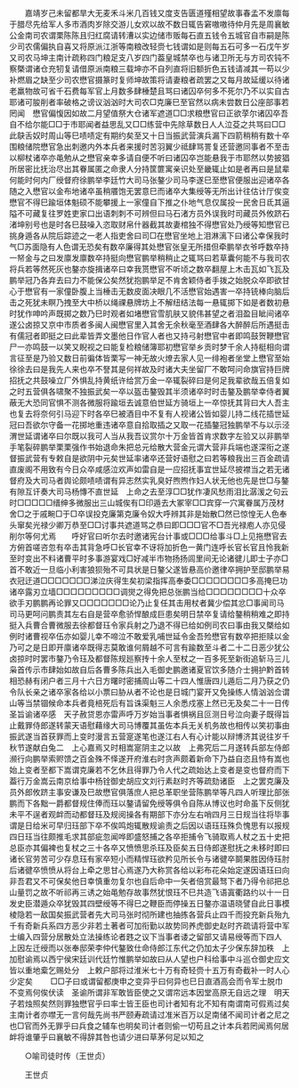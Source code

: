 <!-- { "loadSidebar": true } -->
　　嘉靖岁己未留都旱大无麦禾斗米几百钱又度支告匮道殣相望故事春孟不发廪每于腊尽先给军人多市酒肉岁除交游儿女欢以故不数日辄告窘嗷嗷待仲月先是周襄敏公金南司农谓栗陈陈且归红腐请转漕以实边储市贩每石直五钱令五城官自市嗣是陈少司农儒偏执自喜又将原派江浙等南粮改轻赍七钱谓如是则每五石可多一石戊午岁又司农马坤主南计疏称四门粮足支八岁四门葢皇城禁卒也与诸卫所无与方司农钝不察槩谓诸仓充牣复请借原派南粮三载坤亦不自列直将旧额折色五钱请减其一苟以少补燃眉之缺至少司农懋官摄篆时复师坤故策将请妻粮者疏罢之又每月故延缓以待诸老羸物故可省千石费每军官上月数多肆棰楚且骂曰诸囚卒何多不死尔乃不以实自古耶诸可朘削者率破格之谤议汹汹时大司农□克廉巳至官然以病未尝数日公座部事若罔闻　懋官偏愎因如故二月望值祭大仓诸军遮道□□求粮懋官曰正欲莩尔诸囚卒吾自不给尔能□□于市耶闻者益思乱又□□练营中先除草数日人人泣芟之共骂曰□□此鴃舌奴时周山等巳啧啧定有期约矣至又十日当振武营演兵漏下四箭稍稍有数十卒围粮储院懋官急出刺邀内外本兵者来援时苦羽翼少祗肆骂詈复还营邀同事者不至击以柳杖诸卒亦黾勉从之懋官亲幸多请自便不听曰诸囚卒岂能悬我于市耶然以势披猖所居密比抚治尽出其眷属匿之命隶人分持筐篚寓亲识处至畿辄止如是者再曰是鼠辈何能时何内厂绶督府徐鹏举李廷竹大司马张鏊少司马李遂巳至懋官便服出迎诸卒各随之入懋官以金布地诸卒虽稍餍饱无罢意巳而诸卒大集绶等无所出计往估计厅俟变懋官不得巳踰垣体魁硕不能攀援上一家僮自下推之仆地气息仅属投一民舍日氐其逼隘不可藏复往罗姓吏家口出语刺刺不可辨但曰马石渚方员外误我时司藏员外攸跻石渚坤别号也是时各巳鼓噪入恣取财帛什器截其故妻棺独不得懋官处乃绶等知懋官已挑身遁各从院后踪迹之一老人指吏舍曰司□在懋官坐地上泪淋漓下曰诸公幸保我时气□苏面隐有人色谓无恐矣有数卒廉得其处懋官张皇无所措但牵鹏举衣爷呼数卒持一帑金与之曰发廪发廪数卒持挺向懋官鹏举稍稍止之辄骂曰若草囊何能不与我司农将兵若等然死灰也鏊亦旋揖诸卒曰幸我贳懋官不听顷之数卒翻屋上木击瓦如飞瓦及鹏举冠乃各弃去曰力不能保公矣然犹抱鹏举足不肯舍颖侍者手拨之始脱众卒即欲甘心于懋官有一家僮卧腹上当棰击无数皮面决眼几不活懋官始遇害一卒持铳棒向脑后击之死犹未瞑乃拽至大中桥以绳祼悬牌坊上不解纽结法每一悬辄掷下如是者数初悬时犹作呻吟声既掷之数乃巳时观者如堵懋官雪肌肤又貌伟甚望之者泪盈目眦间诸卒遂公卤掠又京中市质者多闽人闽懋官里入其舍无余秋毫至酒肆各大醉醉后所遇挺击有儒冠者即挺之曰此辈皆弄文墨他日作官人者也又持弓射懋官中者即鸣鼓贺鞭懋官尸一亦鸣鼓一以笑又睨视之曰能复检粮储簿耶初懋官举乡贡时梦千余人持梃相向谓言征至是乃验又数日前徧体皆栗写一神无故火燎去家人见一绯袍者坐堂上懋官至始徐徐去曰是我先人来也卒不詧其是何祥故及时诸大夫坐留厂不敢呵问命旗官持巨牌招抚之共鼓噪立厂外惧乱持黄纸许给赏万金一卒辄裂碎曰是何足我辈欲哉五倍复如之时五营俱各啸聚不独振武矣一卒以盔击鏊毁其半须诸卒时时击鏊及鹏举幸侍者翼蔽无大恐同官惧不测各微服将踰垣去诚意伯世延方骑垣上一卒惊抚其背曰大人吾主也复去将奈何引马迎下时各卒巳被酒目中不复有人视诸公皆如婴儿持二线花插世延冠曰吾欲尔守备一花掷地重违诸卒意自拾取插之又取一花插鏊冠独鹏举不与以示泾渭世延谓诸卒曰尔既以我可人当从我吾议赏尔十万金皆首肯求数字左验又以非鹏举手笔裂碎鹏举栗栗强作书始退命朱把总元给散大营金元谓大营非兵端也遂深衔之遂督振武营有专敕自是欲阴中元矣世延率诸卒还营好语慰之曰若等粮我出三百金疏请直废阁不用致有今日众卒咸感泣欢声如雷自是一应招抚事宜世延尽披襟当之若无诸督府及大司马者舆论颇啧啧谓有异志然实乳臭好煦煦作妇人状无他也先是世□与鏊有隙互讦奏大司马杨慱不直世延　上命之去至淳□□犹作凄风愁雨泪比潺湲之句云时□□□□□缙绅多微服出三山城俟有□印遁去大冢宰□□宾穿一穴寓眷属万茂材舍□之于戚畹□于□卒误投克廉第克廉令奴大呼辨其非是始散□然已惊惶无人色奉头窜矣光禄少卿万恭至□□讨事共遮道骂之恭曰即□□□官不□吾光禄庖人亦见侵削尔等何尤焉　　呼好官曰听尔去时邀诸宪台计事或□□□给事斗□上见拖懋官去方俯首嗟咨忽有卒击其背急呼□长官幸不讶将加折色一黄门连呼长官长官且怜我新至时变出不料诸曹平时多事游宴戏□好减半市物扬扬闾里间无论诸徤儿即士子亦□首不敢近一旦临小利害狼狈殆不可具状是日鏊父遂皆悬高价邀律卒拥护至邸鹏举易衣冠迂道□□□□□□□涕泣庆得生矣初梁指挥高奉委□□□□□□□□多高掩巳功诸卒露刃立墙□□□□□□□□□调爕之得免把总张鹏当给□□□□□□□□十众卒欲手刃鹏鹏再论罪又□□□□□□□论乃止复任其击用杖者冀少偿其忿□事闻司马司马更呵问鹏责其左右自是营卒愈骄悍酿成巨患矣明日禁卒复请给鏊稍稍难之即持挺入兵曹合曹微服去徐都督珏令家兵射之乃退不得已给如例司农曰事由我又槩给如例时诸曹视卒伍亦如婴儿幸不啼泣不敢爱乳哺世延令金吾殓懋官有数卒把拒赎以金乃可之是日即开廪诸卒既得志莫敢谁何屑越不可言有踰数至斗者二十二日恶少犹公卤掠时时罢市鏊乃令珏及都督陈规廵察抟十余人至杖之一百多死至新街追斩马三儿枭首传示市肆始如故自后各曹多陈兵出入毛御史鹏邀诸夏官饮多随介士拥护黔首转相恐赫有闭户者三月十六日方曙时密捕周山等二十四人惟唐四儿遁后二月乃获之仍令队长亲之诸卒家各给以小票曰胁从者不论也是日城门宴开又免操练人情汹汹佥谓山等当禁锢候命本兵者竟棓死后有旨诛渠魁三人余悉戍塞上然已无及矣二十一日传　圣旨谕诸卒感　天子赦贷恩亦雷声呼万岁始当事者惧祸且叵测日号泣向妻子既得旨止戴罪侍郎遂转蒙天语慰藉缘大司马博覆其虽佐本兵无关机务故也相传以笑初事由振武遂当首获罪而上变时漫言五营寔遂笔也遂江右人有心计能以辩博济其说往岁千秋节遂献白兔二　上心嘉焉又时相嵩寔阴主之以故　上弗究后二月遂转兵部左侍郎濒行向鹏举索赆馈之百金殊不怿遂开府淮右时贪声颇着新命下乃益自恣且恃有嵩也始上变者至都下嵩谓克廉若不乞休且得罪乃令人代之疏始达上变者是变也督府而下葢行万金嵩云南京给事中杨铨御史胡应文刘行素赵时齐等疏劾诸臣　上之罢克廉及员外郎攸跻主事安谦及巳故懋官俱落庶人把总革职坐营陈鹏举等凡四人听理比部张鹏而下各黜一爵都督规住俸而珏以鏊请留免绶等俱令自陈从博议也时命虽下反侧犹未平不逞者观衅而动都督珏及规阅操各有期部下亦分左右哨四月三日规当往将毕事谓是日给米可早归珏部下卒不俟鸣炮辄散规谕责之后因以语珏珏殊负愧思有以报规四日珏当往颇推毛求其部疵忽闻哗即盛怒捕之各卒拒捕令飞骑取焉人杖之五十史把总臣亦其偏裨也复杖之三十各卒又愤愤思杀珏及臣矣五日侍郎遂慰抚之未移时即曰诸长官劳苦可少存息珏有家卒短小而精悍珏欲矜见所长令与诸徤卒鬬果胜因侍珏肘后诸徤卒愤愤从将台上牵之思甘心焉遂乃大称赏各给以彩布花朵始定遂因语珏曰向非吾君又不可保矣他日幸慎重勿复尔也自后命中一矢者倍赏最驽下者乃得令祁把总山量罚之故不听祁再三诱之始黾勉存故事然犹恨珏不巳共造飞语寘衢路约以十一日发史臣潜遁众卒犹毁其四壁绶等不得巳之鞭臣而停操五日鏊亦温语晓譬自此日事模棱隐若一敌国矣振武营者先大司马张时彻所建也抽拣各营兵止四千而投充新兵殆九千有奇新兵系四方恶少非若土著者可加衔勤以故势同养虎御史赵时齐疏请将营中军士编入四营分居散处立法操练论者韪之议下当事者诿之留部又请易绶等而下四人　上因左迁绶而以张奉邸荣李仲代鏊致仕命侍郎江东代之仍加太子少保东辞加秩　上加慰谕焉以西宁侯宋廷训代廷竹惟鹏举如故曰从人望也户科给事中斗巡仓御史应文皆以重地槖乞赐处分　上敕户部将过淮米七十万有奇轻赍十五万有奇截补一时人心少定矣 
　　□□子曰或谓留都庚申之变异乎曰何异也巳日直酒高会而令军士脱巾不变焉何俟伏读　圣谕所谓非军敢皆臣使之又谓帘远本因堂高原无自远之理　明天子若烛照矣然则罪独懋官乎曰率士皆王臣也司计者知有北不知有南谓南可假焉过矣主南计者亦噤无一言何哉先尚书严颐寿疏请过准米百万以足南储不闻司计者之尼之也□官而外无罪乎曰兵食之辅车也明矣司计者则偷一切苟且之计本兵若罔闻焉何居衅将谁肇乎曰襄敏不得辞其咎也请少进曰草茅何足以知之 

　　○喻司徒时传（王世贞） 

　　王世贞 
